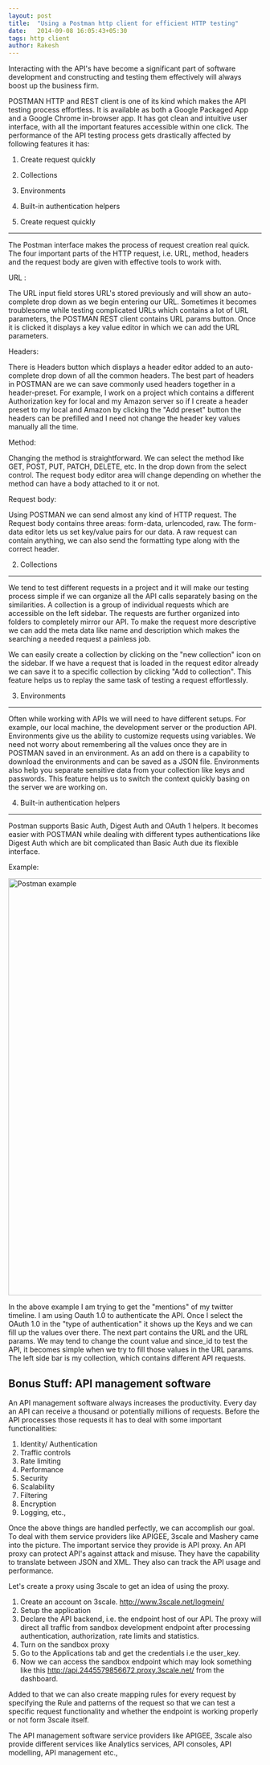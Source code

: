 ```yaml
---
layout: post
title:  "Using a Postman http client for efficient HTTP testing"
date:   2014-09-08 16:05:43+05:30
tags: http client
author: Rakesh
---
```


Interacting with the API's have become a significant part of software development and constructing and testing them effectively will always boost up the business firm.

POSTMAN HTTP and REST client is one of its kind which makes the API testing process effortless. It is available as both a Google Packaged App and a Google Chrome in-browser app. It has got clean and intuitive user interface, with all the important features accessible within one click. The performance of the API testing process gets drastically affected by following features it has:

1. Create request quickly
2. Collections
3. Environments
4. Built-in authentication helpers

1. Create request quickly
--------------------------

The Postman interface makes the process of request creation real quick. The four important parts of the HTTP request, i.e. URL, method, headers and the request body are given with effective tools to work with.

URL :

The URL input field stores URL's stored previously and will show an auto-complete drop down as we begin entering our URL.
Sometimes it becomes troublesome while testing complicated URLs which contains a lot of URL parameters, the POSTMAN REST client contains URL params button. Once it is clicked it displays a key value editor in which we can add the URL parameters.

Headers:

There is Headers button which displays a header editor added to an auto-complete drop down of all the common headers. The best part of headers in POSTMAN are we can save commonly used headers together in a header-preset. For example, I work on a project which contains a different Authorization key for local and my Amazon server so if I create a header preset to my local and Amazon by clicking the "Add preset" button the headers can be prefilled and I need not change the header key values manually all the time.

Method:

Changing the method is straightforward. We can select the method like GET, POST, PUT, PATCH, DELETE, etc. In the drop down from the select control. The request body editor area will change depending on whether the method can have a body attached to it or not.


Request body:

Using POSTMAN we can send almost any kind of HTTP request. The Request body contains three areas: form-data, urlencoded, raw. The form-data editor lets us set key/value pairs for our data. A raw request can contain anything, we can also send the formatting type along with the correct header.

2. Collections
-----------------------

We tend to test different requests in a project and it will make our testing process simple if we can organize all the API calls separately basing on the similarities. A collection is a group of individual requests which are accessible on the left sidebar. The requests are further organized into folders to completely mirror our API. To make the request more descriptive we can add the meta data like name and description which makes the searching a needed request a painless job.

We can easily create a collection by clicking on the "new collection" icon on the sidebar. If we have a request that is loaded in the request editor already we can save it to a specific collection by clicking "Add to collection". This feature helps us to replay the same task of testing a request effortlessly.

3. Environments
--------------------

Often while working with APIs we will need to have different setups. For example, our local machine, the development server or the production API. Environments give us the ability to customize requests using variables. We need not worry about remembering all the values once they are in POSTMAN saved in an environment. As an add on there is a capability to download the environments and can be saved as a JSON file. Environments also help you separate sensitive data from your collection like keys and passwords. This feature helps us to switch the context quickly basing on the server we are working on.


4. Built-in authentication helpers
-------------------------

Postman supports Basic Auth, Digest Auth and OAuth 1 helpers. It becomes easier with POSTMAN while dealing with different types authentications like Digest Auth which are bit complicated than Basic Auth due its flexible interface.

Example:

<img src="http://i.imgur.com/ru1RLtc.png" alt="Postman example" style="width:830px">

In the above example I am trying to get the "mentions" of my twitter timeline. I am using Oauth 1.0 to authenticate the API. Once I select the OAuth 1.0 in the "type of authentication" it shows up the Keys and we can fill up the values over there. The next part contains the URL and the URL params. We may tend to change the count value and since_id to test the API, it becomes simple when we try to fill those values in the URL params. The left side bar is my collection, which contains different API requests.


Bonus Stuff:  API management software
------------

An API management software always increases the productivity. Every day an API can receive a thousand or potentially millions of requests. Before the API processes those requests it has to deal with some important functionalities:

1. Identity/ Authentication
2. Traffic controls
3. Rate limiting
4. Performance
5. Security
6. Scalability
7. Filtering
8. Encryption
9. Logging, etc.,

Once the above things are handled perfectly, we can accomplish our goal. To deal with them service providers like APIGEE, 3scale and Mashery came into the picture. The important service they provide is API proxy. An API proxy can protect API's against attack and misuse. They have the capability to translate between JSON and XML. They also can track the API usage and performance.

Let's create a proxy using 3scale to get an idea of using the proxy.

1. Create an account on 3scale. http://www.3scale.net/logmein/
2. Setup the application
3. Declare the API backend, i.e. the endpoint host of our API. The proxy will direct all traffic from sandbox development endpoint after processing authentication, authorization, rate limits and statistics.
4. Turn on the sandbox proxy
5. Go to the Applications tab and get the credentials i.e the user_key.
6. Now we can access the  sandbox endpoint which may look something like this http://api.2445579856672.proxy.3scale.net/ from the dashboard.

Added to that we can also create mapping rules for every request by specifying the Rule and patterns of the request so that we can test a specific request functionality and whether the endpoint is working properly or not form 3scale itself.

The API management software service providers like APIGEE, 3scale also provide different services like Analytics services, API consoles, API modelling, API management etc.,


